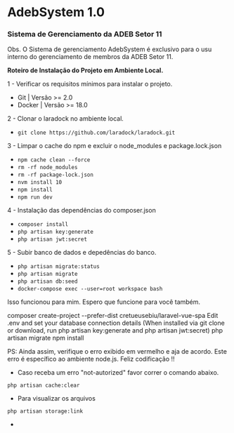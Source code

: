 # AdebSystem 1.0
### **Sistema de Gerenciamento da ADEB Setor 11**
Obs. O Sistema de gerenciamento AdebSystem é exclusivo para o usu interno do gerenciamento de membros da ADEB Setor 11.

**Roteiro de Instalação do Projeto em Ambiente Local.**

1 - Verificar os requisitos mínimos para instalar o projeto.
- Git | Versão >= 2.0
- Docker | Versão >= 18.0

2 - Clonar o laradock no ambiente local.

- `git clone https://github.com/laradock/laradock.git`

3 - Limpar o cache do npm e excluir o node_modules e package.lock.json
- `npm cache clean --force`
- `rm -rf node_modules`
- `rm -rf package-lock.json`
-  `nvm install 10`
- `npm install`
- `npm run dev`

4 - Instalação das dependências do composer.json

- `composer install`
- `php artisan key:generate`
- `php artisan jwt:secret`

5 - Subir banco de dados e depedências do banco.

- `php artisan migrate:status`
- `php artisan migrate`
- `php artisan db:seed`
- `docker-compose exec --user=root workspace bash`

Isso funcionou para mim. Espero que funcione para você também.

composer create-project --prefer-dist cretueusebiu/laravel-vue-spa
Edit .env and set your database connection details
(When installed via git clone or download, run php artisan key:generate and php artisan jwt:secret)
php artisan migrate
npm install



PS: Ainda assim, verifique o erro exibido em vermelho e aja de acordo. Este erro é específico ao ambiente node.js. Feliz codificação !!

- Caso receba um erro "not-autorized" favor correr o comando abaixo.

`php artisan cache:clear`

- Para visualizar os arquivos

`php artisan storage:link`

- 
